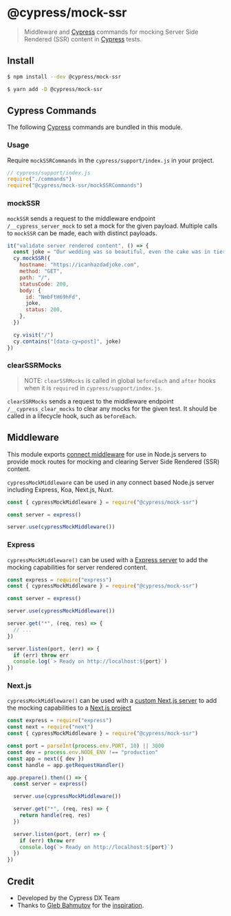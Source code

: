 # @cypress/mock-ssr

> Middleware and [Cypress](https://cypress.io) commands for mocking Server Side Rendered (SSR) content in [Cypress](https://cypress.io) tests.

## Install

```sh
$ npm install --dev @cypress/mock-ssr
```

```sh
$ yarn add -D @cypress/mock-ssr
```

## Cypress Commands

The following [Cypress](https://cypress.io) commands are bundled in this module.

### Usage

Require `mockSSRCommands` in the `cypress/support/index.js` in your project.

```js
// cypress/support/index.js
require("./commands")
require("@cypress/mock-ssr/mockSSRCommands")
```

### mockSSR

`mockSSR` sends a request to the middleware endpoint `/__cypress_server_mock` to set a mock for the given payload. Multiple calls to `mockSSR` can be made, each with distinct payloads.

```js
it("validate server rendered content", () => {
  const joke = "Our wedding was so beautiful, even the cake was in tiers."
  cy.mockSSR({
    hostname: "https://icanhazdadjoke.com",
    method: "GET",
    path: "/",
    statusCode: 200,
    body: {
      id: "NmbFtH69hFd",
      joke,
      status: 200,
    },
  })

  cy.visit("/")
  cy.contains("[data-cy=post]", joke)
})
```

### clearSSRMocks

> NOTE: `clearSSRMocks` is called in global `beforeEach` and `after` hooks when it is `require`d in `cypress/support/index.js`.

`clearSSRMocks` sends a request to the middleware endpoint `/__cypress_clear_mocks` to clear any mocks for the given test. It should be called in a lifecycle hook, such as `beforeEach`.

## Middleware

This module exports [connect middleware](https://github.com/senchalabs/connect) for use in Node.js servers to provide mock routes for mocking and clearing Server Side Rendered (SSR) content.

`cypressMockMiddleware` can be used in any connect based Node.js server including Express, Koa, Next.js, Nuxt.

```js
const { cypressMockMiddleware } = require("@cypress/mock-ssr")

const server = express()

server.use(cypressMockMiddleware())
```

### Express

`cypressMockMiddleware()` can be used with a [Express server](https://expressjs.com) to add the mocking capabilities for server rendered content.

```js
const express = require("express")
const { cypressMockMiddleware } = require("@cypress/mock-ssr")

const server = express()

server.use(cypressMockMiddleware())

server.get("*", (req, res) => {
  // ...
})

server.listen(port, (err) => {
  if (err) throw err
  console.log(`> Ready on http://localhost:${port}`)
})
```

### Next.js

`cypressMockMiddleware()` can be used with a [custom Next.js server](https://nextjs.org/docs/advanced-features/custom-server) to add the mocking capabilities to a [Next.js project](https://nextjs.org)

```js
const express = require("express")
const next = require("next")
const { cypressMockMiddleware } = require("@cypress/mock-ssr")

const port = parseInt(process.env.PORT, 10) || 3000
const dev = process.env.NODE_ENV !== "production"
const app = next({ dev })
const handle = app.getRequestHandler()

app.prepare().then(() => {
  const server = express()

  server.use(cypressMockMiddleware())

  server.get("*", (req, res) => {
    return handle(req, res)
  })

  server.listen(port, (err) => {
    if (err) throw err
    console.log(`> Ready on http://localhost:${port}`)
  })
})
```

## Credit

- Developed by the Cypress DX Team
- Thanks to [Gleb Bahmutov](@bahmutov) for the [inspiration](https://glebbahmutov.com/blog/mock-network-from-server/).
